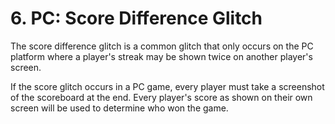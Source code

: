 # 6. PC: Score Difference Glitch

The score difference glitch is a common glitch that only occurs on the PC platform where a player's streak may be shown twice on another player's screen.

If the score glitch occurs in a PC game, every player must take a screenshot of the scoreboard at the end. Every player's score as shown on their own screen will be used to determine who won the game.

